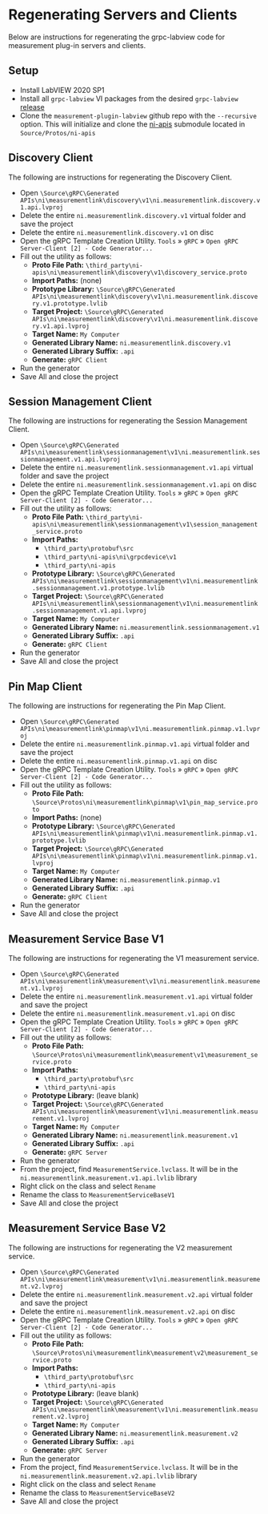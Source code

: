# Regenerating Servers and Clients

Below are instructions for regenerating the grpc-labview code for measurement plug-in servers and clients.

## Setup

- Install LabVIEW 2020 SP1
- Install all `grpc-labview` VI packages from the desired `grpc-labview` [release](https://github.com/ni/grpc-labview/releases)
- Clone the `measurement-plugin-labview` github repo with the `--recursive` option. This will initialize and clone the [ni-apis](https://github.com/ni/ni-apis) submodule located in `Source/Protos/ni-apis`

## Discovery Client

The following are instructions for regenerating the Discovery Client.

- Open `\Source\gRPC\Generated APIs\ni\measurementlink\discovery\v1\ni.measurementlink.discovery.v1.api.lvproj`
- Delete the entire `ni.measurementlink.discovery.v1` virtual folder and save the project
- Delete the entire `ni.measurementlink.discovery.v1` on disc
- Open the gRPC Template Creation Utility. `Tools` » `gRPC` » `Open gRPC Server-Client [2] - Code Generator...`
- Fill out the utility as follows:
    - **Proto File Path:** `\third_party\ni-apis\ni\measurementlink\discovery\v1\discovery_service.proto`
    - **Import Paths:** (none)
    - **Prototype Library:** `\Source\gRPC\Generated APIs\ni\measurementlink\discovery\v1\ni.measurementlink.discovery.v1.prototype.lvlib`
    - **Target Project:** `\Source\gRPC\Generated APIs\ni\measurementlink\discovery\v1\ni.measurementlink.discovery.v1.api.lvproj`
    - **Target Name:** `My Computer`
    - **Generated Library Name:** `ni.measurementlink.discovery.v1`
    - **Generated Library Suffix:** `.api`
    - **Generate:** `gRPC Client`
- Run the generator
- Save All and close the project

## Session Management Client

The following are instructions for regenerating the Session Management Client.

- Open `\Source\gRPC\Generated APIs\ni\measurementlink\sessionmanagement\v1\ni.measurementlink.sessionmanagement.v1.api.lvproj`
- Delete the entire `ni.measurementlink.sessionmanagement.v1.api` virtual folder and save the project
- Delete the entire `ni.measurementlink.sessionmanagement.v1.api` on disc
- Open the gRPC Template Creation Utility. `Tools` » `gRPC` » `Open gRPC Server-Client [2] - Code Generator...`
- Fill out the utility as follows:
    - **Proto File Path:** `\third_party\ni-apis\ni\measurementlink\sessionmanagement\v1\session_management_service.proto`
    - **Import Paths:** 
        - `\third_party\protobuf\src`
        - `\third_party\ni-apis\ni\grpcdevice\v1`
        - `\third_party\ni-apis`
    - **Prototype Library:** `\Source\gRPC\Generated APIs\ni\measurementlink\sessionmanagement\v1\ni.measurementlink.sessionmanagement.v1.prototype.lvlib`
    - **Target Project:** `\Source\gRPC\Generated APIs\ni\measurementlink\sessionmanagement\v1\ni.measurementlink.sessionmanagement.v1.api.lvproj`
    - **Target Name:** `My Computer`
    - **Generated Library Name:** `ni.measurementlink.sessionmanagement.v1`
    - **Generated Library Suffix:** `.api`
    - **Generate:** `gRPC Client`
- Run the generator
- Save All and close the project

## Pin Map Client

The following are instructions for regenerating the Pin Map Client.

- Open `\Source\gRPC\Generated APIs\ni\measurementlink\pinmap\v1\ni.measurementlink.pinmap.v1.lvproj`
- Delete the entire `ni.measurementlink.pinmap.v1.api` virtual folder and save the project
- Delete the entire `ni.measurementlink.pinmap.v1.api` on disc
- Open the gRPC Template Creation Utility. `Tools` » `gRPC` » `Open gRPC Server-Client [2] - Code Generator...`
- Fill out the utility as follows:
    - **Proto File Path:** `\Source\Protos\ni\measurementlink\pinmap\v1\pin_map_service.proto`
    - **Import Paths:** (none)
    - **Prototype Library:** `\Source\gRPC\Generated APIs\ni\measurementlink\pinmap\v1\ni.measurementlink.pinmap.v1.prototype.lvlib`
    - **Target Project:** `\Source\gRPC\Generated APIs\ni\measurementlink\pinmap\v1\ni.measurementlink.pinmap.v1.lvproj`
    - **Target Name:** `My Computer`
    - **Generated Library Name:** `ni.measurementlink.pinmap.v1`
    - **Generated Library Suffix:** `.api`
    - **Generate:** `gRPC Client`
- Run the generator
- Save All and close the project

## Measurement Service Base V1

The following are instructions for regenerating the V1 measurement service.

- Open `\Source\gRPC\Generated APIs\ni\measurementlink\measurement\v1\ni.measurementlink.measurement.v1.lvproj`
- Delete the entire `ni.measurementlink.measurement.v1.api` virtual folder and save the project
- Delete the entire `ni.measurementlink.measurement.v1.api` on disc
- Open the gRPC Template Creation Utility. `Tools` » `gRPC` » `Open gRPC Server-Client [2] - Code Generator...`
- Fill out the utility as follows:
    - **Proto File Path:** `\Source\Protos\ni\measurementlink\measurement\v1\measurement_service.proto`
    - **Import Paths:** 
        - `\third_party\protobuf\src`
        - `\third_party\ni-apis`
    - **Prototype Library:** (leave blank)
    - **Target Project:** `\Source\gRPC\Generated APIs\ni\measurementlink\measurement\v1\ni.measurementlink.measurement.v1.lvproj`
    - **Target Name:** `My Computer`
    - **Generated Library Name:** `ni.measurementlink.measurement.v1`
    - **Generated Library Suffix:** `.api`
    - **Generate:** `gRPC Server`
- Run the generator
- From the project, find `MeasurementService.lvclass`. It will be in the `ni.measurementlink.measurement.v1.api.lvlib` library
- Right click on the class and select `Rename`
- Rename the class to `MeasurementServiceBaseV1`
- Save All and close the project

## Measurement Service Base V2

The following are instructions for regenerating the V2 measurement service.

- Open `\Source\gRPC\Generated APIs\ni\measurementlink\measurement\v1\ni.measurementlink.measurement.v2.lvproj`
- Delete the entire `ni.measurementlink.measurement.v2.api` virtual folder and save the project
- Delete the entire `ni.measurementlink.measurement.v2.api` on disc
- Open the gRPC Template Creation Utility. `Tools` » `gRPC` » `Open gRPC Server-Client [2] - Code Generator...`
- Fill out the utility as follows:
    - **Proto File Path:** `\Source\Protos\ni\measurementlink\measurement\v2\measurement_service.proto`
    - **Import Paths:** 
        - `\third_party\protobuf\src`
        - `\third_party\ni-apis`
    - **Prototype Library:** (leave blank)
    - **Target Project:** `\Source\gRPC\Generated APIs\ni\measurementlink\measurement\v1\ni.measurementlink.measurement.v2.lvproj`
    - **Target Name:** `My Computer`
    - **Generated Library Name:** `ni.measurementlink.measurement.v2`
    - **Generated Library Suffix:** `.api`
    - **Generate:** `gRPC Server`
- Run the generator
- From the project, find `MeasurementService.lvclass`. It will be in the `ni.measurementlink.measurement.v2.api.lvlib` library
- Right click on the class and select `Rename`
- Rename the class to `MeasurementServiceBaseV2`
- Save All and close the project
